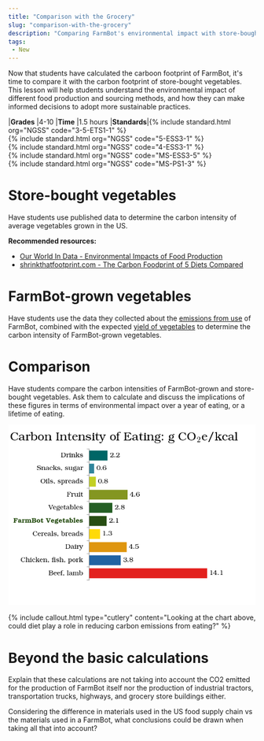 ```yaml
---
title: "Comparison with the Grocery"
slug: "comparison-with-the-grocery"
description: "Comparing FarmBot's environmental impact with store-bought veggies"
tags:
 - New
---
```


Now that students have calculated the carboon footprint of FarmBot, it's time to compare it with the carbon footprint of store-bought vegetables. This lesson will help students understand the environmental impact of different food production and sourcing methods, and how they can make informed decisions to adopt more sustainable practices.

|**Grades**   |4-10
|**Time**     |1.5 hours
|**Standards**|{% include standard.html org="NGSS" code="3-5-ETS1-1" %}<br>{% include standard.html org="NGSS" code="5-ESS3-1" %}<br>{% include standard.html org="NGSS" code="4-ESS3-1" %}<br>{% include standard.html org="NGSS" code="MS-ESS3-5" %}<br>{% include standard.html org="NGSS" code="MS-PS1-3" %}

# Store-bought vegetables

Have students use published data to determine the carbon intensity of average vegetables grown in the US.

**Recommended resources:**

- [Our World In Data - Environmental Impacts of Food Production](https://ourworldindata.org/environmental-impacts-of-food)
- [shrinkthatfootprint.com - The Carbon Foodprint of 5 Diets Compared](https://shrinkthatfootprint.com/food-carbon-footprint-diet)

# FarmBot-grown vegetables

Have students use the data they collected about the [emissions from use](emissions-from-use.md) of FarmBot, combined with the expected [yield of vegetables](https://yield.farm.bot/) to determine the carbon intensity of FarmBot-grown vegetables.

# Comparison

Have students compare the carbon intensities of FarmBot-grown and store-bought vegetables. Ask them to calculate and discuss the implications of these figures in terms of environmental impact over a year of eating, or a lifetime of eating.

![FarmBot grown vegetables carbon intensity](_images/farmbot_footprint.png)

{%
include callout.html
type="cutlery"
content="Looking at the chart above, could diet play a role in reducing carbon emissions from eating?"
%}

# Beyond the basic calculations

Explain that these calculations are not taking into account the CO2 emitted for the production of FarmBot itself nor the production of industrial tractors, transportation trucks, highways, and grocery store buildings either.

Considering the difference in materials used in the US food supply chain vs the materials used in a FarmBot, what conclusions could be drawn when taking all that into account?
